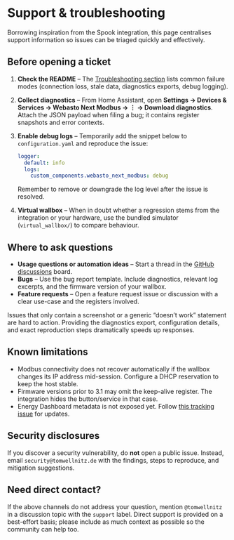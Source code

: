 # Support & troubleshooting

Borrowing inspiration from the Spook integration, this page centralises support information so issues can be triaged quickly and effectively.

## Before opening a ticket

1. **Check the README** – The [Troubleshooting section](../README.md#troubleshooting--diagnostics) lists common failure modes (connection loss, stale data, diagnostics exports, debug logging).
2. **Collect diagnostics** – From Home Assistant, open **Settings → Devices & Services → Webasto Next Modbus → ⋮ → Download diagnostics**. Attach the JSON payload when filing a bug; it contains register snapshots and error contexts.
3. **Enable debug logs** – Temporarily add the snippet below to `configuration.yaml` and reproduce the issue:

   ```yaml
   logger:
     default: info
     logs:
       custom_components.webasto_next_modbus: debug
   ```

   Remember to remove or downgrade the log level after the issue is resolved.

4. **Virtual wallbox** – When in doubt whether a regression stems from the integration or your hardware, use the bundled simulator (`virtual_wallbox/`) to compare behaviour.

## Where to ask questions

- **Usage questions or automation ideas** – Start a thread in the [GitHub discussions](https://github.com/tomwellnitz/Webasto-Next-Modbus/discussions) board.
- **Bugs** – Use the bug report template. Include diagnostics, relevant log excerpts, and the firmware version of your wallbox.
- **Feature requests** – Open a feature request issue or discussion with a clear use-case and the registers involved.

Issues that only contain a screenshot or a generic “doesn’t work” statement are hard to action. Providing the diagnostics export, configuration details, and exact reproduction steps dramatically speeds up responses.

## Known limitations

- Modbus connectivity does not recover automatically if the wallbox changes its IP address mid-session. Configure a DHCP reservation to keep the host stable.
- Firmware versions prior to 3.1 may omit the keep-alive register. The integration hides the button/service in that case.
- Energy Dashboard metadata is not exposed yet. Follow [this tracking issue](https://github.com/tomwellnitz/Webasto-Next-Modbus/issues) for updates.

## Security disclosures

If you discover a security vulnerability, do **not** open a public issue. Instead, email `security@tomwellnitz.de` with the findings, steps to reproduce, and mitigation suggestions.

## Need direct contact?

If the above channels do not address your question, mention `@tomwellnitz` in a discussion topic with the `support` label. Direct support is provided on a best-effort basis; please include as much context as possible so the community can help too.
